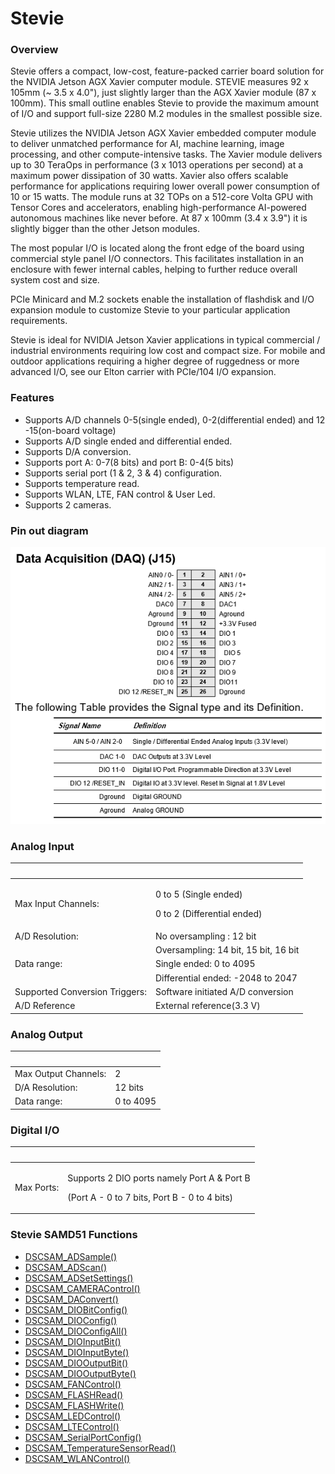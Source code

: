 # Stevie

### Overview <a id="overview"></a>

Stevie offers a compact, low-cost, feature-packed carrier board solution for the NVIDIA Jetson AGX Xavier computer module. STEVIE measures 92 x 105mm \(~ 3.5 x 4.0"\), just slightly larger than the AGX Xavier module \(87 x 100mm\). This small outline enables Stevie to provide the maximum amount of I/O and support full-size 2280 M.2 modules in the smallest possible size.

Stevie utilizes the NVIDIA Jetson AGX Xavier embedded computer module to deliver unmatched performance for AI, machine learning, image processing, and other compute-intensive tasks. The Xavier module delivers up to 30 TeraOps in performance \(3 x 1013 operations per second\) at a maximum power dissipation of 30 watts. Xavier also offers scalable performance for applications requiring lower overall power consumption of 10 or 15 watts. The module runs at 32 TOPs on a 512-core Volta GPU with Tensor Cores and accelerators, enabling high-performance AI-powered autonomous machines like never before. At 87 x 100mm \(3.4 x 3.9"\) it is slightly bigger than the other Jetson modules.

The most popular I/O is located along the front edge of the board using commercial style panel I/O connectors. This facilitates installation in an enclosure with fewer internal cables, helping to further reduce overall system cost and size.

PCIe Minicard and M.2 sockets enable the installation of flashdisk and I/O expansion module to customize Stevie to your particular application requirements.

Stevie is ideal for NVIDIA Jetson Xavier applications in typical commercial / industrial environments requiring low cost and compact size. For mobile and outdoor applications requiring a higher degree of ruggedness or more advanced I/O, see our Elton carrier with PCIe/104 I/O expansion.

### Features <a id="features"></a>

* Supports A/D channels 0-5\(single ended\), 0-2\(differential ended\) and 12 -15\(on-board voltage\)
* Supports A/D single ended and differential ended.
* Supports D/A conversion.
* Supports port A: 0-7\(8 bits\) and port B: 0-4\(5 bits\)
* Supports serial port \(1 & 2, 3 & 4\) configuration.
* Supports temperature read.
* Supports WLAN, LTE, FAN control & User Led.
* Supports 2 cameras.

### Pin out diagram

![](../../.gitbook/assets/stevie.png)

### Analog Input <a id="analog-input"></a>

<table>
  <thead>
    <tr>
      <th style="text-align:left">&#x200B;</th>
      <th style="text-align:left">&#x200B;</th>
    </tr>
  </thead>
  <tbody>
    <tr>
      <td style="text-align:left">Max Input Channels:</td>
      <td style="text-align:left">
        <p>0 to 5 (Single ended)</p>
        <p>0 to 2 (Differential ended)</p>
      </td>
    </tr>
    <tr>
      <td style="text-align:left">A/D Resolution:</td>
      <td style="text-align:left">No oversampling : 12 bit</td>
    </tr>
    <tr>
      <td style="text-align:left">&#x200B;</td>
      <td style="text-align:left">Oversampling: 14 bit, 15 bit, 16 bit</td>
    </tr>
    <tr>
      <td style="text-align:left">Data range:</td>
      <td style="text-align:left">Single ended: 0 to 4095</td>
    </tr>
    <tr>
      <td style="text-align:left">&#x200B;</td>
      <td style="text-align:left">Differential ended: -2048 to 2047</td>
    </tr>
    <tr>
      <td style="text-align:left">Supported Conversion Triggers:</td>
      <td style="text-align:left">Software initiated A/D conversion</td>
    </tr>
    <tr>
      <td style="text-align:left">A/D Reference</td>
      <td style="text-align:left">External reference(3.3 V)</td>
    </tr>
  </tbody>
</table>

### Analog Output <a id="analog-output"></a>

| ​ | ​ |
| :--- | :--- |
| Max Output Channels: | 2 |
| D/A Resolution: | 12 bits |
| Data range: | 0 to 4095 |

### Digital I/O <a id="digital-i-o"></a>

<table>
  <thead>
    <tr>
      <th style="text-align:left">&#x200B;</th>
      <th style="text-align:left">&#x200B;</th>
    </tr>
  </thead>
  <tbody>
    <tr>
      <td style="text-align:left">Max Ports:</td>
      <td style="text-align:left">
        <p>Supports 2 DIO ports namely Port A &amp; Port B</p>
        <p>(Port A - 0 to 7 bits, Port B - 0 to 4 bits)</p>
      </td>
    </tr>
  </tbody>
</table>

### Stevie SAMD51 Functions <a id="jethro-samd51-functions"></a>

* [​DSCSAM\_ADSample\(\) ​](../9.-samd51-apis/dscsam_adsample.md)
* ​[DSCSAM\_ADScan\(\) ​](../9.-samd51-apis/dscsam_adscan.md)
* ​[DSCSAM\_ADSetSettings\(\)](../9.-samd51-apis/dscsam_adsetsettings.md) ​
* ​[DSCSAM\_CAMERAControl\(\)](../9.-samd51-apis/dscsam_cameracontrol.md) ​
* ​[DSCSAM\_DAConvert\(\) ​](../9.-samd51-apis/dscsam_daconvert.md)
* ​[DSCSAM\_DIOBitConfig\(\)](../9.-samd51-apis/dscsam_diobitconfig.md) ​
* ​[DSCSAM\_DIOConfig\(\) ​](../9.-samd51-apis/dscsam_dioconfig.md)
* ​[DSCSAM\_DIOConfigAll\(\)](../9.-samd51-apis/dscsam_dioconfigall.md) ​
* ​[DSCSAM\_DIOInputBit\(\)](../9.-samd51-apis/dscsam_dioinputbit.md) ​
* ​[DSCSAM\_DIOInputByte\(\) ](../9.-samd51-apis/dscsam_dioinputbyte.md)​
* ​[DSCSAM\_DIOOutputBit\(\)](../9.-samd51-apis/dscsam_diooutputbit.md) ​
* [​DSCSAM\_DIOOutputByte\(\) ​](../9.-samd51-apis/dscsam_diooutputbyte.md)
* ​[DSCSAM\_FANControl\(\) ](../9.-samd51-apis/dscsam_fancontrol.md)​
* ​[DSCSAM\_FLASHRead\(\) ](../9.-samd51-apis/dscsam_flashread.md)​
* ​[DSCSAM\_FLASHWrite\(\) ](../9.-samd51-apis/dscsam_flashwrite.md)​
* ​[DSCSAM\_LEDControl\(\)](../9.-samd51-apis/dscsam_ledcontrol.md) ​
* ​[DSCSAM\_LTEControl\(\)](../9.-samd51-apis/dscsam_ltecontrol.md) ​
* [​DSCSAM\_SerialPortConfig\(\) ](../9.-samd51-apis/dscsam_serialportconfig.md)​
* ​[DSCSAM\_TemperatureSensorRead\(\)](../9.-samd51-apis/dscsam_temperaturesensorread.md) ​
* ​[DSCSAM\_WLANControl\(\)​](../9.-samd51-apis/dscsam_wlancontrol.md)

